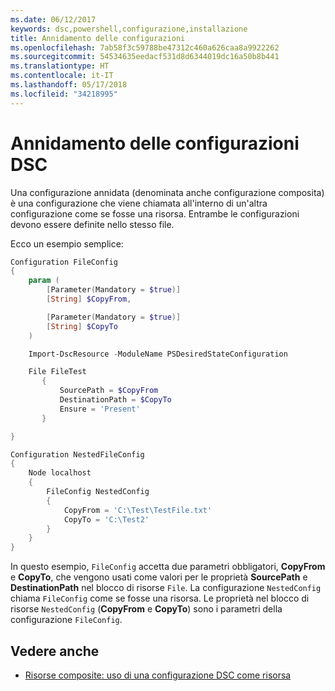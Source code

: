 ```yaml
---
ms.date: 06/12/2017
keywords: dsc,powershell,configurazione,installazione
title: Annidamento delle configurazioni
ms.openlocfilehash: 7ab58f3c59788be47312c460a626caa8a9922262
ms.sourcegitcommit: 54534635eedacf531d8d6344019dc16a50b8b441
ms.translationtype: HT
ms.contentlocale: it-IT
ms.lasthandoff: 05/17/2018
ms.locfileid: "34218995"
---
```

# <a name="nesting-dsc-configurations"></a>Annidamento delle configurazioni DSC

Una configurazione annidata (denominata anche configurazione composita) è una configurazione che viene chiamata all'interno di un'altra configurazione come se fosse una risorsa.
Entrambe le configurazioni devono essere definite nello stesso file.

Ecco un esempio semplice:

```powershell
Configuration FileConfig
{
    param (
        [Parameter(Mandatory = $true)]
        [String] $CopyFrom,

        [Parameter(Mandatory = $true)]
        [String] $CopyTo
    )

    Import-DscResource -ModuleName PSDesiredStateConfiguration

    File FileTest
       {
           SourcePath = $CopyFrom
           DestinationPath = $CopyTo
           Ensure = 'Present'
       }

}

Configuration NestedFileConfig
{
    Node localhost
    {
        FileConfig NestedConfig
        {
            CopyFrom = 'C:\Test\TestFile.txt'
            CopyTo = 'C:\Test2'
        }
    }
}
```

In questo esempio, `FileConfig` accetta due parametri obbligatori, **CopyFrom** e **CopyTo**, che vengono usati come valori per le proprietà **SourcePath** e **DestinationPath** nel blocco di risorse `File`.
La configurazione `NestedConfig` chiama `FileConfig` come se fosse una risorsa.
Le proprietà nel blocco di risorse `NestedConfig` (**CopyFrom** e **CopyTo**) sono i parametri della configurazione `FileConfig`.

## <a name="see-also"></a>Vedere anche

- [Risorse composite: uso di una configurazione DSC come risorsa](authoringResourceComposite.md)